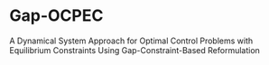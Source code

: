 # Gap-OCPEC
 A Dynamical System Approach for Optimal Control Problems with Equilibrium Constraints Using Gap-Constraint-Based Reformulation

